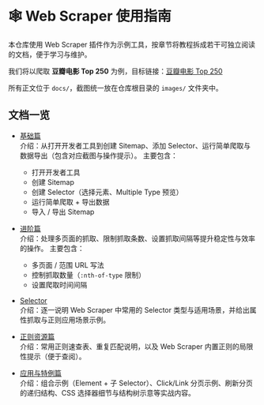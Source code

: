 # 🕸️ Web Scraper 使用指南

本仓库使用 Web Scraper 插件作为示例工具，按章节将教程拆成若干可独立阅读的文档，便于学习与维护。

我们将以爬取 **豆瓣电影 Top 250** 为例，目标链接：[豆瓣电影 Top 250](https://movie.douban.com/top250?start=0&filter=)

所有正文位于 `docs/`，截图统一放在仓库根目录的 `images/` 文件夹中。

## 文档一览

- [基础篇](docs/basic.md)  
  介绍：从打开开发者工具到创建 Sitemap、添加 Selector、运行简单爬取与数据导出（包含对应截图与操作提示）。
  主要包含：
  - 打开开发者工具
  - 创建 Sitemap
  - 创建 Selector（选择元素、Multiple Type 预览）
  - 运行简单爬取 + 导出数据
  - 导入 / 导出 Sitemap

- [进阶篇](docs/advanced.md)  
  介绍：处理多页面的抓取、限制抓取条数、设置抓取间隔等提升稳定性与效率的操作。
  主要包含：
  - 多页面 / 范围 URL 写法
  - 控制抓取数量（`:nth-of-type` 限制）
  - 设置爬取时间间隔

- [Selector](docs/selector.md)  
  介绍：逐一说明 Web Scraper 中常用的 Selector 类型与适用场景，并给出属性抓取与正则应用场景示例。

- [正则资源篇](docs/regex.md)  
  介绍：常用正则速查表、重复匹配说明，以及 Web Scraper 内置正则的局限性提示（便于查阅）。

- [应用与特例篇](docs/examples.md)  
  介绍：组合示例（Element + 子 Selector）、Click/Link 分页示例、刷新分页的递归结构、CSS 选择器细节与结构树示意等实战内容。
